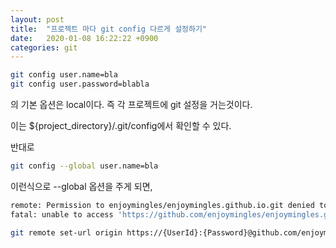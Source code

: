 ```yaml
---
layout: post
title:  "프로젝트 마다 git config 다르게 설정하기"
date:   2020-01-08 16:22:22 +0900
categories: git
---
```


~~~bash
git config user.name=bla
git config user.password=blabla
~~~
의 기본 옵션은 local이다. 즉 각 프로젝트에 git 설정을 거는것이다.

이는 ${project_directory}/.git/config에서 확인할 수 있다.

반대로 
~~~bash
git config --global user.name=bla
~~~
이런식으로 --global 옵션을 주게 되면, 

~~~bash
remote: Permission to enjoymingles/enjoymingles.github.io.git denied to nayoonhwang.
fatal: unable to access 'https://github.com/enjoymingles/enjoymingles.github.io/': The requested URL returned error: 403
~~~

~~~bash
git remote set-url origin https://{UserId}:{Password}@github.com/enjoymingles/enjoymingles.github.io
~~~